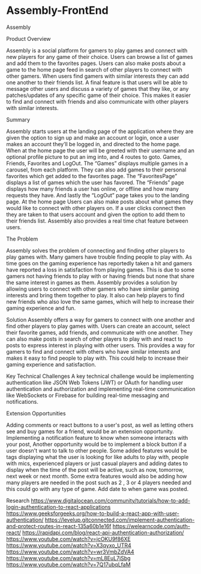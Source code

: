 # Assembly-FrontEnd

Assembly

Product Overview

Assembly is a social platform for gamers to play games and connect with new players for any game of their choice. Users can browse a list of games and add them to the favorites pages. Users can also make posts about a game to the home page feed in search of other players to connect with other gamers. When users find gamers with similar interests they can add one another to their friends list. A final feature is that users will be able to message other users and discuss a variety of games that they like, or any patches/updates of any specific game of their choice. This makes it easier to find and connect with friends and also communicate with other players with similar interests.

Summary

Assembly starts users at the landing page of the application where they are given the option to sign up and make an account or login, once a user makes an account they’ll be logged in, and directed to the home page. When at the home page the user will be greeted with their username and an optional profile picture to put an img into, and 4 routes to goto. Games, Friends, Favorites and LogOut. The “Games” displays multiple games in a carousel, from each platform. They can also add games to their personal favorites which get added to the favorites page. The “FavoritesPage”  displays a list of games which the user has favored. The “Friends” page displays how many friends a user has online, or offline and how many requests they have. And lastly the “LogOut” page takes you to the landing page. At the home page Users can also make posts about what games they would like to connect with other players on. If a user clicks connect then they are taken to that users account and given the option to add them to their friends list. Assembly also provides a real time chat feature between users.

The Problem 

Assembly solves the problem of connecting and finding other players to play games with. Many gamers have trouble finding people to play with. As time goes on the gaming experience has reportedly taken a hit and gamers have reported a loss in satisfaction from playing games. This is due to some gamers not having friends to play with or having friends but none that share the same interest in games as them.
Assembly provides a solution by allowing users to connect with other gamers who have similar gaming interests and bring them together to play. It also can help players to find new friends who also love the same games, which will help to increase their gaming experience and fun.



Solution
Assembly offers a way for gamers to connect with one another and find other players to play games with. Users can create an account, select their favorite games, add friends, and communicate with one another. They can also make posts in search of other players to play with and react to posts to express interest in playing with other users. This provides a way for gamers to find and connect with others who have similar interests and makes it easy to find people to play with. This could help to increase their gaming experience and satisfaction.

Key Technical Challenges
A key technical challenge would be implementing authentication like JSON Web Tokens (JWT) or OAuth for handling user authentication and authorization and implementing real-time communication like WebSockets or Firebase for building real-time messaging and notifications. 


Extension Opportunities 

Adding comments or react buttons to a user's post, as well as letting others see and buy games for a friend, would be an extension opportunity. Implementing a notification feature to know when someone interacts with your post, Another opportunity would be to implement a block button if a user doesn't want to talk to other people. Some added features would be tags displaying what the user is looking for like adults to play with, people with mics, experienced players or just casual players and adding dates to display when the time of the post will be active, such as now, tomorrow, next week or next month.
Some extra features would also be adding how many players are needed in the post such as 2 , 3 or 4 players needed and this could go with any type of game. Add date to when game was posted.

Research 
https://www.digitalocean.com/community/tutorials/how-to-add-login-authentication-to-react-applications
https://www.geeksforgeeks.org/how-to-build-a-react-app-with-user-authentication/
https://levelup.gitconnected.com/implement-authentication-and-protect-routes-in-react-135a60b1e16f
https://welearncode.com/auth-react/
https://rapidapi.com/blog/react-api-authentication-authorization/
https://www.youtube.com/watch?v=jcOKU9f86XE
https://www.youtube.com/watch?v=X3qyxo_UTR4
https://www.youtube.com/watch?v=wr3VmbZdVA4
https://www.youtube.com/watch?v=mL8EuL7jSbg
https://www.youtube.com/watch?v=7Q17ubqLfaM


